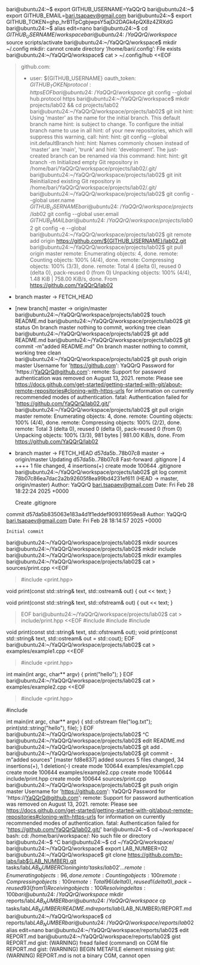 bari@ubuntu24:~$ export GITHUB_USERNAME=YaQQrQ
bari@ubuntu24:~$ export GITHUB_EMAIL=bari.tsapaev@gmail.com
bari@ubuntu24:~$ export GITHUB_TOKEN=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
bari@ubuntu24:~$ alias edit=nano
bari@ubuntu24:~$ cd ${GITHUB_USERNAME}/workspace
bari@ubuntu24:~/YaQQrQ/workspace$ source scripts/activate
bari@ubuntu24:~/YaQQrQ/workspace$ mkdir ~/.config
mkdir: cannot create directory ‘/home/bari/.config’: File exists
bari@ubuntu24:~/YaQQrQ/workspace$ cat > ~/.config/hub <<EOF
> github.com:
> - user: ${GITHUB_USERNAME}
> oauth_token: ${GITHUB_TOKEN}
> protocol: https
> EOF
bari@ubuntu24:~/YaQQrQ/workspace$ git config --global hub.protocol https
bari@ubuntu24:~/YaQQrQ/workspace$ mkdir projects/lab02 && cd projects/lab02
bari@ubuntu24:~/YaQQrQ/workspace/projects/lab02$ git init
hint: Using 'master' as the name for the initial branch. This default branch name
hint: is subject to change. To configure the initial branch name to use in all
hint: of your new repositories, which will suppress this warning, call:
hint:
hint: 	git config --global init.defaultBranch <name>
hint:
hint: Names commonly chosen instead of 'master' are 'main', 'trunk' and
hint: 'development'. The just-created branch can be renamed via this command:
hint:
hint: 	git branch -m <name>
Initialized empty Git repository in /home/bari/YaQQrQ/workspace/projects/lab02/.git/
bari@ubuntu24:~/YaQQrQ/workspace/projects/lab02$ git init
Reinitialized existing Git repository in /home/bari/YaQQrQ/workspace/projects/lab02/.git/
bari@ubuntu24:~/YaQQrQ/workspace/projects/lab02$ git config --global user.name ${GITHUB_USERNAME}
bari@ubuntu24:~/YaQQrQ/workspace/projects/lab02$ git config --global user.email ${GITHUB_EMAIL}
bari@ubuntu24:~/YaQQrQ/workspace/projects/lab02$ git config -e --global
bari@ubuntu24:~/YaQQrQ/workspace/projects/lab02$ git remote add origin https://github.com/${GITHUB_USERNAME}/lab02.git
bari@ubuntu24:~/YaQQrQ/workspace/projects/lab02$ git pull origin master
remote: Enumerating objects: 4, done.
remote: Counting objects: 100% (4/4), done.
remote: Compressing objects: 100% (3/3), done.
remote: Total 4 (delta 0), reused 0 (delta 0), pack-reused 0 (from 0)
Unpacking objects: 100% (4/4), 1.48 KiB | 758.00 KiB/s, done.
From https://github.com/YaQQrQ/lab02
 * branch            master     -> FETCH_HEAD
 * [new branch]      master     -> origin/master
bari@ubuntu24:~/YaQQrQ/workspace/projects/lab02$ touch README.md
bari@ubuntu24:~/YaQQrQ/workspace/projects/lab02$ git status
On branch master
nothing to commit, working tree clean
bari@ubuntu24:~/YaQQrQ/workspace/projects/lab02$ git add README.md
bari@ubuntu24:~/YaQQrQ/workspace/projects/lab02$ git commit -m"added README.md"
On branch master
nothing to commit, working tree clean
bari@ubuntu24:~/YaQQrQ/workspace/projects/lab02$ git push origin master
Username for 'https://github.com': YaQQrQ
Password for 'https://YaQQrQ@github.com': 
remote: Support for password authentication was removed on August 13, 2021.
remote: Please see https://docs.github.com/get-started/getting-started-with-git/about-remote-repositories#cloning-with-https-urls for information on currently recommended modes of authentication.
fatal: Authentication failed for 'https://github.com/YaQQrQ/lab02.git/'
bari@ubuntu24:~/YaQQrQ/workspace/projects/lab02$ git pull origin master
remote: Enumerating objects: 4, done.
remote: Counting objects: 100% (4/4), done.
remote: Compressing objects: 100% (2/2), done.
remote: Total 3 (delta 0), reused 0 (delta 0), pack-reused 0 (from 0)
Unpacking objects: 100% (3/3), 981 bytes | 981.00 KiB/s, done.
From https://github.com/YaQQrQ/lab02
 * branch            master     -> FETCH_HEAD
   d57da5b..78b07c8  master     -> origin/master
Updating d57da5b..78b07c8
Fast-forward
 .gitignore | 4 ++++
 1 file changed, 4 insertions(+)
 create mode 100644 .gitignore
bari@ubuntu24:~/YaQQrQ/workspace/projects/lab02$ git log
commit 78b07c86ea7dac2a2b92605f8ea99bd4231ef611 (HEAD -> master, origin/master)
Author: YaQQrQ <bari.tsapaev@gmail.com>
Date:   Fri Feb 28 18:22:24 2025 +0000

    Create .gitignore

commit d57da5b835063e183a4d1f1eddef909316959ea8
Author: YaQQrQ <bari.tsapaev@gmail.com>
Date:   Fri Feb 28 18:14:57 2025 +0000

    Initial commit
bari@ubuntu24:~/YaQQrQ/workspace/projects/lab02$ mkdir sources
bari@ubuntu24:~/YaQQrQ/workspace/projects/lab02$ mkdir include
bari@ubuntu24:~/YaQQrQ/workspace/projects/lab02$ mkdir examples
bari@ubuntu24:~/YaQQrQ/workspace/projects/lab02$ cat > sources/print.cpp <<EOF
> #include <print.hpp>

void print(const std::string& text, std::ostream& out)
{
  out << text;
}

void print(const std::string& text, std::ofstream& out)
{
  out << text;
}
> EOF
bari@ubuntu24:~/YaQQrQ/workspace/projects/lab02$ cat > include/print.hpp <<EOF
> #include <fstream>
#include <iostream>
#include <string>

void print(const std::string& text, std::ofstream& out);
void print(const std::string& text, std::ostream& out = std::cout);
EOF
bari@ubuntu24:~/YaQQrQ/workspace/projects/lab02$ cat > examples/example1.cpp <<EOF
> #include <print.hpp>

int main(int argc, char** argv)
{
  print("hello");
}
EOF
bari@ubuntu24:~/YaQQrQ/workspace/projects/lab02$ cat > examples/example2.cpp <<EOF
> #include <print.hpp>

#include <fstream>

int main(int argc, char** argv)
{
  std::ofstream file("log.txt");
  print(std::string("hello"), file);
}
EOF
bari@ubuntu24:~/YaQQrQ/workspace/projects/lab02$ ^C
bari@ubuntu24:~/YaQQrQ/workspace/projects/lab02$ edit README.md
bari@ubuntu24:~/YaQQrQ/workspace/projects/lab02$ git add .
bari@ubuntu24:~/YaQQrQ/workspace/projects/lab02$ git commit -m"added sources"
[master fd8e837] added sources
 5 files changed, 34 insertions(+), 1 deletion(-)
 create mode 100644 examples/example1.cpp
 create mode 100644 examples/example2.cpp
 create mode 100644 include/print.hpp
 create mode 100644 sources/print.cpp
bari@ubuntu24:~/YaQQrQ/workspace/projects/lab02$ git push origin master
Username for 'https://github.com': YaQQrQ
Password for 'https://YaQQrQ@github.com': 
remote: Support for password authentication was removed on August 13, 2021.
remote: Please see https://docs.github.com/get-started/getting-started-with-git/about-remote-repositories#cloning-with-https-urls for information on currently recommended modes of authentication.
fatal: Authentication failed for 'https://github.com/YaQQrQ/lab02.git/'
bari@ubuntu24:~$ cd ~/workspace/
bash: cd: /home/bari/workspace/: No such file or directory
bari@ubuntu24:~$ ^C
bari@ubuntu24:~$ cd ~/YaQQrQ/workspace/
bari@ubuntu24:~/YaQQrQ/workspace$ export LAB_NUMBER=02
bari@ubuntu24:~/YaQQrQ/workspace$ git clone https://github.com/tp-labs/lab${LAB_NUMBER}.git tasks/lab${LAB_NUMBER}
Cloning into 'tasks/lab02'...
remote: Enumerating objects: 96, done.
remote: Counting objects: 100% (3/3), done.
remote: Compressing objects: 100% (3/3), done.
remote: Total 96 (delta 0), reused 1 (delta 0), pack-reused 93 (from 1)
Receiving objects: 100% (96/96), 1.29 MiB | 4.05 MiB/s, done.
Resolving deltas: 100% (28/28), done.
bari@ubuntu24:~/YaQQrQ/workspace$ mkdir reports/lab${LAB_NUMBER}
bari@ubuntu24:~/YaQQrQ/workspace$ cp tasks/lab${LAB_NUMBER}/README.md reports/lab${LAB_NUMBER}/REPORT.md
bari@ubuntu24:~/YaQQrQ/workspace$ cd reports/lab${LAB_NUMBER}
bari@ubuntu24:~/YaQQrQ/workspace/reports/lab02$ alias edit=nano
bari@ubuntu24:~/YaQQrQ/workspace/reports/lab02$ edit REPORT.md
bari@ubuntu24:~/YaQQrQ/workspace/reports/lab02$ gist REPORT.md
gist: (WARNING) fread failed (command) on CGM file REPORT.md
gist: (WARNING) BEGIN METAFILE element missing
gist: (WARNING) REPORT.md is not a binary CGM, cannot open
